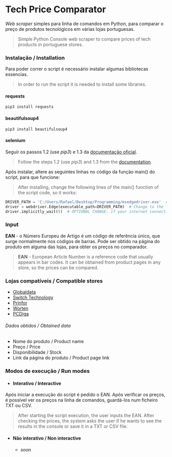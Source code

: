 # Tech Price Comparator
*Web scraper* simples para linha de comandos em Python, para comparar o preço de produtos tecnológicos em várias lojas portuguesas.
> Simple Python Console web scraper to compare prices of tech products in portuguese stores.

### Instalação / Installation
Para poder correr o script é necessário instalar algumas bibliotecas essencias.
> In order to run the script it is needed to install some libraries.
#### requests
```
pip3 install requests
```
#### beautifulsoup4
```
pip3 install beautifulsoup4
```
#### selenium
Seguir os passos 1.2 (use *pip3*) e 1.3 da [documentação oficial](https://selenium-python.readthedocs.io/installation.html).
> Follow the steps 1.2 (use *pip3*) and 1.3 from the [documentation](https://selenium-python.readthedocs.io/installation.html).

Após instalar, altere as seguintes linhas no código da função main() do script, para que funcione:
> After installing, change the following lines of the main() function of the script code, so it works:
``` python
DRIVER_PATH = 'C:/Users/Rafael/Desktop/Programming/msedgedriver.exe'  # Change to your web driver path
driver = webdriver.Edge(executable_path=DRIVER_PATH)  # Change to the function related to your browser
driver.implicitly_wait(5)  # OPTIONAL CHANGE: if your internet connection is too slow, set an higher value
```

### Input
**EAN** - o Número Europeu de Artigo é um código de referência único, que surge normalmente nos códigos de barras. Pode ser obtido na página do produto em alguma das lojas, para obter os preços no comparador.
> **EAN** - European Article Number is a reference code that usually appears in bar codes. It can be obtained from product pages in any store, so the prices can be compared.

### Lojas compatíveis / Compatible stores
* [Globaldata](https://www.globaldata.pt)
* [Switch Technology](https://www.switchtechnology.pt)
* [Prinfor](https://www.prinfor.pt)
* [Worten](https://www.worten.pt)
* [PCDiga](https://www.pcdiga.com)

###### Dados obtidos / Obtained data
* Nome do produto / Product name
* Preço / Price
* Disponibilidade / Stock
* Link da página do produto / Product page link

### Modos de execução / Run modes
* #### Interativo / Interactive
Após iniciar a execução do script é pedido o EAN. Após verificar os preços, é possível ver os preços na linha de comandos, guardá-los num ficheiro TXT ou CSV.
> After starting the script execution, the user inputs the EAN. After checking the prices, the system asks the user if he wants to see the results in the console or save it in a TXT or CSV file.
* #### Não interativo / Non interactive
    * *soon*
